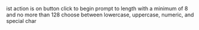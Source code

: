 ist action is on button click to begin
prompt to length with a minimum of 8 and no more than 128
choose between lowercase, uppercase, numeric, and special char
